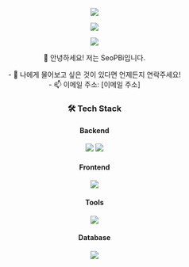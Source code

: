 <p align="center">
<img src="https://capsule-render.vercel.app/api?type=wave&color=auto&height=300&section=header&text=WELCOME%20&fontSize=90" />
</p>

<p align="center">
<a href="https://hits.seeyoufarm.com"><img src="https://hits.seeyoufarm.com/api/count/incr/badge.svg?url=https%3A%2F%2Fgithub.com%2FSeoPBi%2FSeoPBi.git&count_bg=%2379C83D&title_bg=%23555555&icon=&icon_color=%23E7E7E7&title=hits&edge_flat=false"/></a>
</p>

<p align="center">
<img src ="https://github-readme-stats.vercel.app/api/top-langs/?username=SeoPBi&layout=compact"/>
</p>

<p align="center">
👋 안녕하세요! 저는 SeoPBi입니다.
</p>

<p align="center">
- 💬 나에게 물어보고 싶은 것이 있다면 언제든지 연락주세요!<br/>
- 📫 이메일 주소: [이메일 주소]
</p>

<h3 align = "center">🛠 Tech Stack </h3>

<h4 align = "center">Backend </h4>
<p align = "center"> 
<img src = "https://img.shields.io/badge/Java-ED8B00?style=flat-square&&logo=java&&logoColor=white"/> <img src ="https://img.shields.io/badge/SpringBoot-6DB33F?style=flat-square&&logo=spring-boot"/>
 </p>

<h4 align = "center">Frontend </h4>
<p align = "center">
<img src ="https://img.shields.io/badge/React-20232A?style = flat - square && logo = react && logoColor = %2361DAFB "/> 
 </p>

<h4 align = "center">Tools</h4>
<p align = "center">
<img src ="https://img.shields.io/badge/Git-F05032?style = flat - square && logo=gitea" />
 </p>

<h4 align = "center">Database </h4>
 <p align = "center">
<img src ="https://img.shields.io/badge/MySQL-00000F?style = flat - square && logo=mysql && logoColor = white "/>
 </p>
